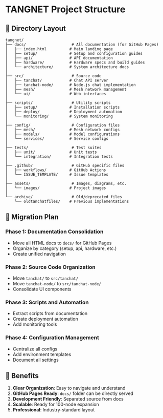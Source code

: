 # TANGNET Project Structure

## 📁 Directory Layout

```
tangnet/
├── docs/                    # All documentation (for GitHub Pages)
│   ├── index.html          # Main landing page
│   ├── setup/              # Setup and configuration guides
│   ├── api/                # API documentation
│   ├── hardware/           # Hardware specs and build guides
│   └── architecture/       # System architecture docs
│
├── src/                     # Source code
│   ├── tanchat/            # Chat API server
│   ├── tanchat-node/       # Node.js chat implementation
│   ├── mesh/               # Mesh network management
│   └── ui/                 # Web interfaces
│
├── scripts/                 # Utility scripts
│   ├── setup/              # Installation scripts
│   ├── deploy/             # Deployment automation
│   └── monitoring/         # System monitoring
│
├── config/                  # Configuration files
│   ├── mesh/               # Mesh network configs
│   ├── models/             # Model configurations
│   └── services/           # Service configs
│
├── tests/                   # Test suites
│   ├── unit/               # Unit tests
│   └── integration/        # Integration tests
│
├── .github/                 # GitHub specific files
│   ├── workflows/          # GitHub Actions
│   └── ISSUE_TEMPLATE/     # Issue templates
│
├── assets/                  # Images, diagrams, etc.
│   └── images/             # Project images
│
└── archive/                 # Old/deprecated files
    └── oldtanchatfiles/    # Previous implementations
```

## 🔄 Migration Plan

### Phase 1: Documentation Consolidation
- Move all HTML docs to `docs/` for GitHub Pages
- Organize by category (setup, api, hardware, etc.)
- Create unified navigation

### Phase 2: Source Code Organization
- Move `tanchat/` to `src/tanchat/`
- Move `tanchat-node/` to `src/tanchat-node/`
- Consolidate UI components

### Phase 3: Scripts and Automation
- Extract scripts from documentation
- Create deployment automation
- Add monitoring tools

### Phase 4: Configuration Management
- Centralize all configs
- Add environment templates
- Document all settings

## 🎯 Benefits

1. **Clear Organization**: Easy to navigate and understand
2. **GitHub Pages Ready**: `docs/` folder can be directly served
3. **Development Friendly**: Separated source from docs
4. **Scalable**: Ready for 100-node expansion
5. **Professional**: Industry-standard layout